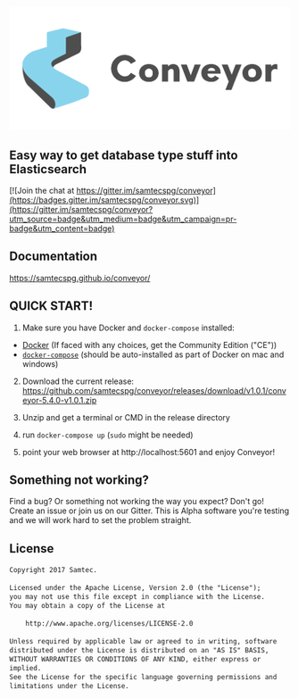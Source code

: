 ![conveyor logo](./docs/img/conveyor-logo.png)

## Easy way to get database type stuff into Elasticsearch

[![Join the chat at https://gitter.im/samtecspg/conveyor](https://badges.gitter.im/samtecspg/conveyor.svg)](https://gitter.im/samtecspg/conveyor?utm_source=badge&utm_medium=badge&utm_campaign=pr-badge&utm_content=badge)

## Documentation

https://samtecspg.github.io/conveyor/

## QUICK START!

1. Make sure you have Docker and `docker-compose` installed:

* [Docker](https://docs.docker.com/engine/installation/) (If faced with any choices, get the Community Edition ("CE"))
* [`docker-compose`](https://docs.docker.com/compose/install/) (should be auto-installed as part of Docker on mac and windows)

2. Download the current release: https://github.com/samtecspg/conveyor/releases/download/v1.0.1/conveyor-5.4.0-v1.0.1.zip

3. Unzip and get a terminal or CMD in the release directory

4. run `docker-compose up` (`sudo` might be needed)

5. point your web browser at  http://localhost:5601 and enjoy Conveyor!

## Something not working?

Find a bug? Or something not working the way you expect? Don't go! Create an issue or join us on our Gitter. This is Alpha software you're testing and we will work hard to set the problem straight.

## License
```
Copyright 2017 Samtec.

Licensed under the Apache License, Version 2.0 (the "License");
you may not use this file except in compliance with the License.
You may obtain a copy of the License at

    http://www.apache.org/licenses/LICENSE-2.0

Unless required by applicable law or agreed to in writing, software
distributed under the License is distributed on an "AS IS" BASIS,
WITHOUT WARRANTIES OR CONDITIONS OF ANY KIND, either express or implied.
See the License for the specific language governing permissions and
limitations under the License.
```


